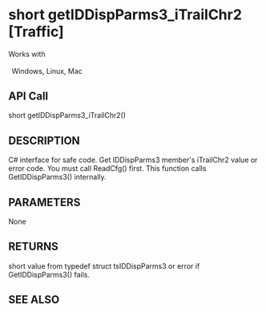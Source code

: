 # short getIDDispParms3_iTrailChr2 [Traffic]

Works with <p class="s1" style="padding-top: 2pt;padding-left: 5pt;text-indent: 0pt;text-align: left;"><a name="bookmark266">&zwnj;</a>Windows, Linux, Mac</p>

## API Call
short getIDDispParms3_iTrailChr2()
## DESCRIPTION
C# interface for safe code. Get IDDispParms3 member&#39;s iTrailChr2 value or error code. You must call ReadCfg() first. This function calls GetIDDispParms3() internally.

## PARAMETERS
None

## RETURNS
short value from typedef struct tsIDDispParms3 or error if GetIDDispParms3() fails.

## SEE ALSO

